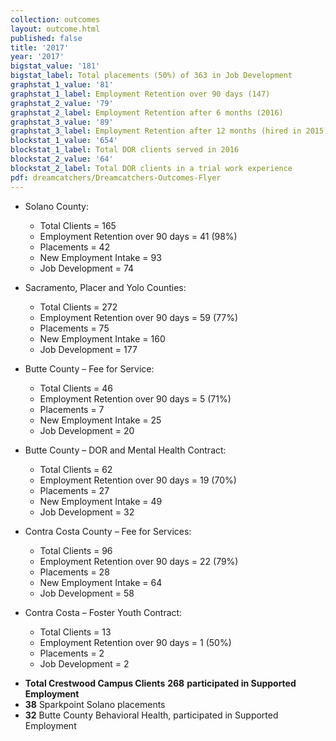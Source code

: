 ```yaml
---
collection: outcomes
layout: outcome.html
published: false
title: '2017'
year: '2017'
bigstat_value: '181'
bigstat_label: Total placements (50%) of 363 in Job Development
graphstat_1_value: '81'
graphstat_1_label: Employment Retention over 90 days (147)
graphstat_2_value: '79'
graphstat_2_label: Employment Retention after 6 months (2016)
graphstat_3_value: '89'
graphstat_3_label: Employment Retention after 12 months (hired in 2015)
blockstat_1_value: '654'
blockstat_1_label: Total DOR clients served in 2016
blockstat_2_value: '64'
blockstat_2_label: Total DOR clients in a trial work experience
pdf: dreamcatchers/Dreamcatchers-Outcomes-Flyer
---
```

* Solano County:
  - Total Clients = 165
  - Employment Retention over 90 days = 41 (98%)
  - Placements = 42
  - New Employment Intake = 93
  - Job Development = 74

* Sacramento, Placer and Yolo Counties:
  - Total Clients = 272
  - Employment Retention over 90 days = 59 (77%)
  - Placements = 75
  - New Employment Intake = 160
  - Job Development = 177

* Butte County – Fee for Service:
  - Total Clients = 46
  - Employment Retention over 90 days = 5 (71%)
  - Placements = 7
  - New Employment Intake = 25
  - Job Development = 20

* Butte County – DOR and Mental Health Contract:
  - Total Clients = 62
  - Employment Retention over 90 days = 19 (70%)
  - Placements = 27
  - New Employment Intake = 49
  - Job Development = 32

* Contra Costa County – Fee for Services:
  - Total Clients = 96
  - Employment Retention over 90 days = 22 (79%)
  - Placements = 28
  - New Employment Intake = 64
  - Job Development = 58

* Contra Costa – Foster Youth Contract:
  - Total Clients = 13
  - Employment Retention over 90 days = 1 (50%)
  - Placements = 2
  - Job Development = 2


- **Total Crestwood Campus Clients** **268** **participated in Supported Employment**
- **38** Sparkpoint Solano placements
- **32** Butte County Behavioral Health, participated in Supported Employment
